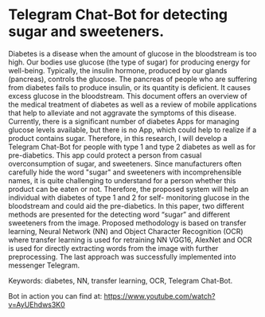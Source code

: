 # Telegram Chat-Bot for detecting sugar and sweeteners.

Diabetes is a disease when the amount of glucose in the bloodstream is too high. Our bodies use glucose (the type of sugar) for producing energy for well-being. Typically, the insulin hormone, produced by our glands (pancreas), controls the glucose. The pancreas of people who are suffering from diabetes fails to produce insulin, or its quantity is deficient. It causes excess glucose in the bloodstream. This document offers an overview of the medical treatment of diabetes as well as a review of mobile applications that help to alleviate and not aggravate the symptoms of this disease. Currently, there is a significant number of diabetes Apps for managing glucose levels available, but there is no App, which could help to realize if a product contains sugar. Therefore, in this research, I will develop a Telegram Chat-Bot for people with type 1 and type 2 diabetes as well as for pre-diabetics. This app could protect a person from casual overconsumption of sugar, and sweeteners. Since manufacturers often carefully hide the word "sugar" and sweeteners with incomprehensible names, it is quite challenging to understand for a person whether this product can be eaten or not. Therefore, the proposed system will help an individual with diabetes of type 1 and 2 for self- monitoring glucose in the bloodstream and could aid the pre-diabetics. In this paper, two different methods are presented for the detecting word “sugar” and different sweeteners from the image. Proposed methodology is based on transfer learning, Neural Network (NN) and Object Character Recognition (OCR) where transfer learning is used for retraining NN VGG16, AlexNet and OCR is used for directly extracting words from the image with further preprocessing. The last approach was successfully implemented into messenger Telegram. 

Keywords: diabetes, NN, transfer learning, OCR, Telegram Chat-Bot.

Bot in action you can find at:
https://www.youtube.com/watch?v=AyUEhdws3K0
